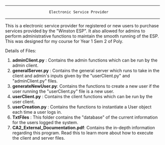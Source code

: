 --------------------------------------------------------------------
                        Electronic Service Provider
--------------------------------------------------------------------

This is a electronic service provider for registered or new users to purchase services
provided by the "Winston ESP". It also allowed for admins to perform administrative 
functions to maintain the smooth running of the ESP. This was designed for my course for Year 1
Sem 2 of Poly.

Details of Files:
1. <strong>adminClient.py</strong>    : Contains the admin functions which can be run by the admin client.
2. <strong>generalServer.py</strong>  : Contains the general server which runs to take in the client and admin's inputs given by the "userClient.py" and "adminClient.py" files.
3. <strong>generateNewUser.py</strong>: Contains the functions to create a new user if the user running the "userClient.py" file is a new user.
4. <strong>userClient.py</strong>     : Contains the client functions which can be run by the user client.
5. <strong>userCreation.py</strong>   : Contains the functions to instantiate a User object each time a user logs in.
6. <strong>TxtFiles</strong>          : This folder contains the "database" of the current information for the users logged the system.
7. <strong>CA2_External_Documentation.pdf</strong>: Contains the in-depth information regarding this program. Read this to learn more about how to execute the client and server files.
